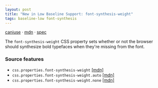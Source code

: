 ```yaml
---
layout: post
title: "New in Low Baseline Support: font-synthesis-weight"
tags: baseline-low font-synthesis
---
```


[caniuse](https://caniuse.com/?search=font-synthesis-weight) · [mdn](https://developer.mozilla.org/en-US/search?q=font-synthesis-weight) · [spec](https://drafts.csswg.org/css-fonts-4/#font-synthesis-weight)

The `font-synthesis-weight` CSS property sets whether or not the browser should synthesize bold typefaces when they're missing from the font.

### Source features

- ``css.properties.font-synthesis-weight`` [[mdn]](https://developer.mozilla.org/en-US/search?q=css.properties.font-synthesis-weight)
- ``css.properties.font-synthesis-weight.auto`` [[mdn]](https://developer.mozilla.org/en-US/search?q=css.properties.font-synthesis-weight.auto)
- ``css.properties.font-synthesis-weight.none`` [[mdn]](https://developer.mozilla.org/en-US/search?q=css.properties.font-synthesis-weight.none)
